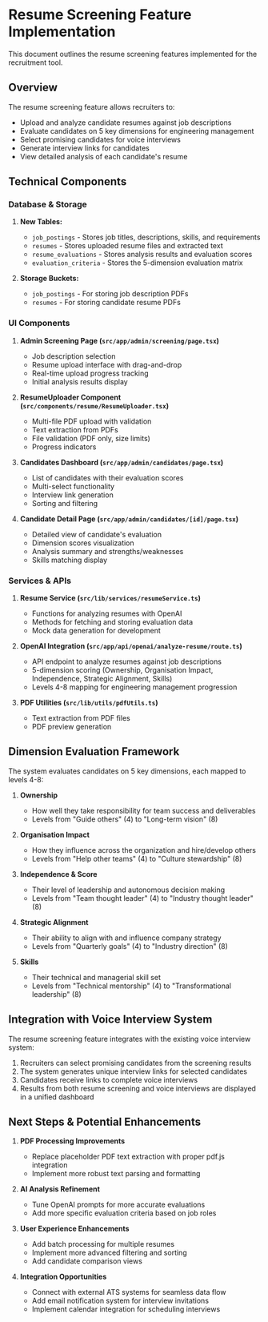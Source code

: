 # Resume Screening Feature Implementation

This document outlines the resume screening features implemented for the recruitment tool.

## Overview

The resume screening feature allows recruiters to:
- Upload and analyze candidate resumes against job descriptions
- Evaluate candidates on 5 key dimensions for engineering management
- Select promising candidates for voice interviews
- Generate interview links for candidates
- View detailed analysis of each candidate's resume

## Technical Components

### Database & Storage

1. **New Tables:**
   - `job_postings` - Stores job titles, descriptions, skills, and requirements
   - `resumes` - Stores uploaded resume files and extracted text
   - `resume_evaluations` - Stores analysis results and evaluation scores
   - `evaluation_criteria` - Stores the 5-dimension evaluation matrix

2. **Storage Buckets:**
   - `job_postings` - For storing job description PDFs
   - `resumes` - For storing candidate resume PDFs

### UI Components

1. **Admin Screening Page (`src/app/admin/screening/page.tsx`)**
   - Job description selection
   - Resume upload interface with drag-and-drop
   - Real-time upload progress tracking
   - Initial analysis results display

2. **ResumeUploader Component (`src/components/resume/ResumeUploader.tsx`)**
   - Multi-file PDF upload with validation
   - Text extraction from PDFs
   - File validation (PDF only, size limits)
   - Progress indicators

3. **Candidates Dashboard (`src/app/admin/candidates/page.tsx`)**
   - List of candidates with their evaluation scores
   - Multi-select functionality
   - Interview link generation
   - Sorting and filtering

4. **Candidate Detail Page (`src/app/admin/candidates/[id]/page.tsx`)**
   - Detailed view of candidate's evaluation
   - Dimension scores visualization
   - Analysis summary and strengths/weaknesses
   - Skills matching display

### Services & APIs

1. **Resume Service (`src/lib/services/resumeService.ts`)**
   - Functions for analyzing resumes with OpenAI
   - Methods for fetching and storing evaluation data
   - Mock data generation for development

2. **OpenAI Integration (`src/app/api/openai/analyze-resume/route.ts`)**
   - API endpoint to analyze resumes against job descriptions
   - 5-dimension scoring (Ownership, Organisation Impact, Independence, Strategic Alignment, Skills)
   - Levels 4-8 mapping for engineering management progression

3. **PDF Utilities (`src/lib/utils/pdfUtils.ts`)**
   - Text extraction from PDF files
   - PDF preview generation

## Dimension Evaluation Framework

The system evaluates candidates on 5 key dimensions, each mapped to levels 4-8:

1. **Ownership**
   - How well they take responsibility for team success and deliverables
   - Levels from "Guide others" (4) to "Long-term vision" (8)

2. **Organisation Impact**
   - How they influence across the organization and hire/develop others
   - Levels from "Help other teams" (4) to "Culture stewardship" (8)

3. **Independence & Score**
   - Their level of leadership and autonomous decision making
   - Levels from "Team thought leader" (4) to "Industry thought leader" (8)

4. **Strategic Alignment**
   - Their ability to align with and influence company strategy
   - Levels from "Quarterly goals" (4) to "Industry direction" (8)

5. **Skills**
   - Their technical and managerial skill set
   - Levels from "Technical mentorship" (4) to "Transformational leadership" (8)

## Integration with Voice Interview System

The resume screening feature integrates with the existing voice interview system:

1. Recruiters can select promising candidates from the screening results
2. The system generates unique interview links for selected candidates
3. Candidates receive links to complete voice interviews
4. Results from both resume screening and voice interviews are displayed in a unified dashboard

## Next Steps & Potential Enhancements

1. **PDF Processing Improvements**
   - Replace placeholder PDF text extraction with proper pdf.js integration
   - Implement more robust text parsing and formatting

2. **AI Analysis Refinement**
   - Tune OpenAI prompts for more accurate evaluations
   - Add more specific evaluation criteria based on job roles

3. **User Experience Enhancements**
   - Add batch processing for multiple resumes
   - Implement more advanced filtering and sorting
   - Add candidate comparison views

4. **Integration Opportunities**
   - Connect with external ATS systems for seamless data flow
   - Add email notification system for interview invitations
   - Implement calendar integration for scheduling interviews 